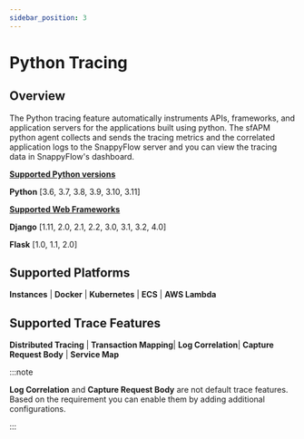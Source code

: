 ```yaml
---
sidebar_position: 3 
---
```

# Python Tracing

## Overview

The Python tracing feature automatically instruments APIs, frameworks, and application servers for the applications built using python. The sfAPM python agent collects and sends the tracing metrics and the correlated application logs to the SnappyFlow server and you can view the tracing data in SnappyFlow's dashboard.

<div class="blue_textbox">
	<b><u>Supported Python versions</u></b> 
	<p>
		<b>Python</b> [3.6, 3.7, 3.8, 3.9, 3.10, 3.11] </p>
	<b><u>Supported Web Frameworks</u></b>
	<p>
		<b>Django</b> [1.11, 2.0, 2.1, 2.2, 3.0, 3.1, 3.2, 4.0]
	</p>
    <p>
       <b>Flask</b>  [1.0, 1.1, 2.0]  
    </p>
</div>


## Supported Platforms

**Instances** | **Docker** | **Kubernetes** | **ECS** | **AWS Lambda**



## Supported Trace Features 

**Distributed Tracing** | **Transaction Mapping**| **Log Correlation**| **Capture Request Body** | **Service Map** 



:::note

**Log Correlation** and **Capture Request Body** are not default trace features. Based on the requirement you can enable them by adding additional configurations.

:::





